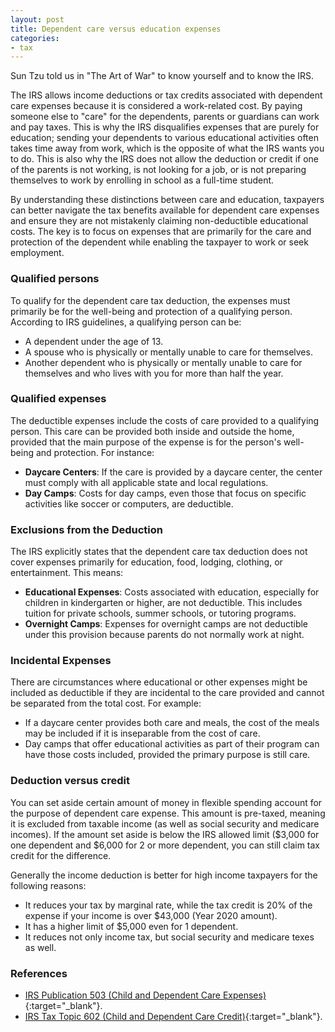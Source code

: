 ```yaml
---
layout: post
title: Dependent care versus education expenses
categories:
- tax
---
```


Sun Tzu told us in "The Art of War" to know yourself and to know the IRS.

The IRS allows income deductions or tax credits associated with dependent care
expenses because it is considered a work-related cost. By paying someone else
to "care" for the dependents, parents or guardians can work and pay taxes. This
is why the IRS disqualifies expenses that are purely for education; sending
your dependents to various educational activities often takes time away from
work, which is the opposite of what the IRS wants you to do. This is also why
the IRS does not allow the deduction or credit if one of the parents is not
working, is not looking for a job, or is not preparing themselves to work by
enrolling in school as a full-time student.

By understanding these distinctions between care and education, taxpayers can
better navigate the tax benefits available for dependent care expenses and
ensure they are not mistakenly claiming non-deductible educational costs. The
key is to focus on expenses that are primarily for the care and protection of
the dependent while enabling the taxpayer to work or seek employment.

### Qualified persons

To qualify for the dependent care tax deduction, the expenses must primarily be
for the well-being and protection of a qualifying person. According to IRS
guidelines, a qualifying person can be:

- A dependent under the age of 13.
- A spouse who is physically or mentally unable to care for themselves.
- Another dependent who is physically or mentally unable to care for themselves and who lives with you for more than half the year.

### Qualified expenses

The deductible expenses include the costs of care provided to a qualifying
person. This care can be provided both inside and outside the home, provided
that the main purpose of the expense is for the person's well-being and
protection. For instance:

- **Daycare Centers**: If the care is provided by a daycare center, the center must comply with all applicable state and local regulations.
- **Day Camps**: Costs for day camps, even those that focus on specific activities like soccer or computers, are deductible.

### Exclusions from the Deduction

The IRS explicitly states that the dependent care tax deduction does not cover
expenses primarily for education, food, lodging, clothing, or entertainment.
This means:

- **Educational Expenses**: Costs associated with education, especially for
  children in kindergarten or higher, are not deductible. This includes tuition
  for private schools, summer schools, or tutoring programs.
- **Overnight Camps**: Expenses for overnight camps are not deductible under
  this provision because parents do not normally work at night.

### Incidental Expenses

There are circumstances where educational or other expenses might be included
as deductible if they are incidental to the care provided and cannot be
separated from the total cost. For example:

- If a daycare center provides both care and meals, the cost of the meals may be included if it is inseparable from the cost of care.
- Day camps that offer educational activities as part of their program can have those costs included, provided the primary purpose is still care.

### Deduction versus credit

You can set aside certain amount of money in flexible spending account for the purpose of dependent care expense. This amount is pre-taxed, meaning
it is excluded from taxable income (as well as social security and medicare incomes). If the amount set aside is below the IRS allowed limit ($3,000 for one
dependent and $6,000 for 2 or more dependent, you can still claim tax credit for the difference.

Generally the income deduction is better for high income taxpayers for the following reasons:

- It reduces your tax by marginal rate, while the tax credit is 20% of the expense if your income is over $43,000 (Year 2020 amount). 
- It has a higher limit of $5,000 even for 1 dependent.
- It reduces not only income tax, but social security and medicare texes as well.

### References

- [IRS Publication 503 (Child and Dependent Care Expenses)](https://www.irs.gov/pub/irs-pdf/p503.pdf){:target="_blank"}.
- [IRS Tax Topic 602 (Child and Dependent Care Credit)](https://www.irs.gov/taxtopics/tc602){:target="_blank"}.
